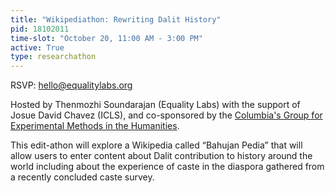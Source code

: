 ```yaml
---
title: "Wikipediathon: Rewriting Dalit History"
pid: 18102011
time-slot: "October 20, 11:00 AM - 3:00 PM"
active: True
type: researchathon
---
```



RSVP: hello@equalitylabs.org


Hosted by Thenmozhi Soundarajan (Equality Labs) with the support of Josue David Chavez (ICLS), and co-sponsored by the [Columbia's Group for Experimental Methods in the Humanities](http://xpmethod.plaintext.in/). 

This edit-athon will explore a Wikipedia called “Bahujan Pedia” that will allow users to enter content about Dalit contribution to history around the world including about the experience of caste in the diaspora gathered from a recently concluded caste survey.
